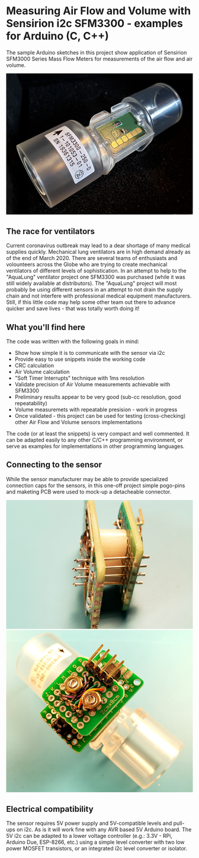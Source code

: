 # Measuring Air Flow and Volume with Sensirion i2c SFM3300 - examples for Arduino (C, C++)

The sample Arduino sketches in this project show application of Sensirion SFM3000 Series Mass Flow Meters for measurements of the air flow and air volume.

<img src="assets/SFM3300-new.jpg" width="800"/>

## The race for ventilators
Current coronavirus outbreak may lead to a dear shortage of many medical supplies quickly. Mechanical lung ventilators are in high demand already as of the end of March 2020. There are several teams of enthusiasts and volounteers across the Globe who are trying to create mechanical ventilators of different levels of sophistication. In an attempt to help to the "AquaLung" ventilator project one SFM3300 was purchased (while it was still widely available at distributors). The "AquaLung" project will most probably be using different sensors in an attempt to not drain the supply chain and not interfere with professional medical equipment manufacturers.
Still, if this little code may help some other team out there to advance quicker and save lives - that was totally worth doing it!

## What you'll find here
The code was written with the following goals in mind:
* Show how simple it is to communicate with the sensor via i2c
* Provide easy to use snippets inside the working code
 * CRC calculation
 * Air Volume calculation
 * "Soft Timer Interrupts" technique with 1ms resolution
* Validate precision of Air Volume measurements achievable with SFM3300
 * Preliminary results appear to be very good (sub-cc resolution, good repeatability)
 * Volume measuremets with repeatable presision - work in progress
 * Once validated - this project can be used for testing (cross-checking) other Air Flow and Volume sensors implementations

The code (or at least the snippets) is very compact and well commented. It can be adapted easily to any other C/C++ programming environment, or serve as examples for implementations in other programming languages.

## Connecting to the sensor
While the sensor manufacturer may be able to provide specialized connection caps for the sensors, in this one-off project simple pogo-pins and maketing PCB were used to mock-up a detacheable connector.

<img src="assets/Connector-pogo-pins.jpg" width="800"/>

<img src="assets/SFM3300-DIY-assembly.jpg" width="800"/>

## Electrical compatibility
The sensor requires 5V power supply and 5V-compatible levels and pull-ups on i2c. As is it will work fine with any AVR based 5V Arduino board. The 5V i2c can be adapted to a lower voltage controller (e.g.: 3.3V - RPi, Arduino Due, ESP-8266, etc.) using a simple level converter with two low power MOSFET transistors, or an integrated i2c level converter or isolator.